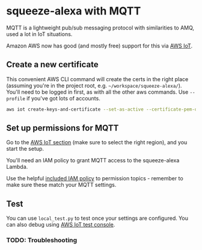 squeeze-alexa with MQTT
=======================

MQTT is a lightweight pub/sub messaging protocol with similarities to AMQ, used a lot in IoT situations.

Amazon AWS now has good (and mostly free) support for this via [AWS IoT](https://aws.amazon.com/iot/).


Create a new certificate
------------------------

This convenient AWS CLI command will create the certs in the right place (assuming you're in the project root, e.g. `~/workspace/squeeze-alexa/`).
You'll need to be logged in first, as with all the other aws commands. Use `--profile` if you've got lots of accounts.

```bash
aws iot create-keys-and-certificate --set-as-active --certificate-pem-outfile etc/certs/iot-certificate.pem.crt --private-key-outfile etc/certs/iot-private.pem.key
```


Set up permissions for MQTT
---------------------------

Go to the [AWS IoT section](https://console.aws.amazon.com/iot/) (make sure to select the right region), and you start the setup.

You'll need an IAM policy to grant MQTT access to the squeeze-alexa Lambda.

Use the helpful [included IAM policy](example-config/iot-iam-policy.json) to permission topics - remember to make sure these match your MQTT settings.


Test
----

You can use `local_test.py` to test once your settings are configured.
You can also debug using [AWS IoT test console](https://console.aws.amazon.com/iot/home#/test).

### TODO: Troubleshooting
